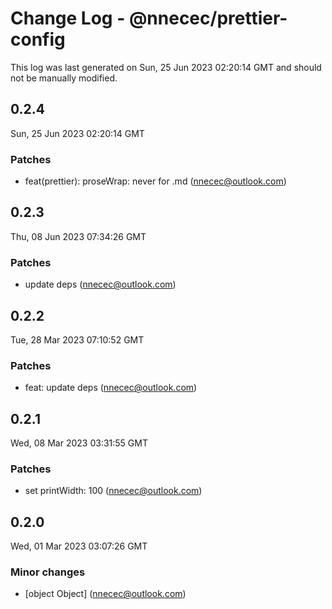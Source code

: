 # Change Log - @nnecec/prettier-config

This log was last generated on Sun, 25 Jun 2023 02:20:14 GMT and should not be manually modified.

<!-- Start content -->

## 0.2.4

Sun, 25 Jun 2023 02:20:14 GMT

### Patches

- feat(prettier): proseWrap: never for .md (nnecec@outlook.com)

## 0.2.3

Thu, 08 Jun 2023 07:34:26 GMT

### Patches

- update deps (nnecec@outlook.com)

## 0.2.2

Tue, 28 Mar 2023 07:10:52 GMT

### Patches

- feat: update deps (nnecec@outlook.com)

## 0.2.1

Wed, 08 Mar 2023 03:31:55 GMT

### Patches

- set printWidth: 100 (nnecec@outlook.com)

## 0.2.0

Wed, 01 Mar 2023 03:07:26 GMT

### Minor changes

- [object Object] (nnecec@outlook.com)

